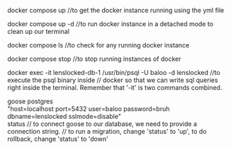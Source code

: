 docker compose up       //to get the docker instance running using the yml file

docker compose up -d    //to run docker instance in a detached mode to clean up our terminal

docker compose ls       //to check for any running docker instance

docker compose stop     //to stop running instances of docker

docker exec -it lenslocked-db-1 /usr/bin/psql -U baloo -d lenslocked  //to execute the psql binary inside 
// docker so that we can write sql queries right inside the terminal. Remember that '-it' is two commands combined.

goose postgres \
"host=localhost port=5432 user=baloo password=bruh dbname=lenslocked sslmode=disable" \
status
// to connect goose to our database, we need to provide a connection string.
// to run a migration, change 'status' to 'up', to do rollback, change 'status' to 'down'